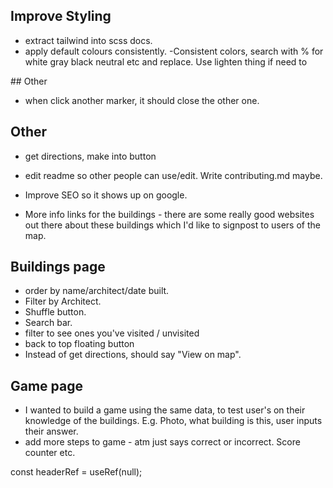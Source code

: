 ## Improve Styling

- extract tailwind into scss docs.
- apply default colours consistently.
  -Consistent colors, search with % for white gray black neutral etc and replace. Use lighten thing if need to

## Other

- when click another marker, it should close the other one.

## Other

- get directions, make into button
- edit readme so other people can use/edit. Write contributing.md maybe.

- Improve SEO so it shows up on google.
- More info links for the buildings - there are some really good websites out there about these buildings which I'd like to signpost to users of the map.

## Buildings page

- order by name/architect/date built.
- Filter by Architect.
- Shuffle button.
- Search bar.
- filter to see ones you've visited / unvisited
- back to top floating button
- Instead of get directions, should say "View on map".

## Game page

- I wanted to build a game using the same data, to test user's on their knowledge of the buildings. E.g. Photo, what building is this, user inputs their answer.
- add more steps to game - atm just says correct or incorrect. Score counter etc.

const headerRef = useRef<HTMLElement>(null);
